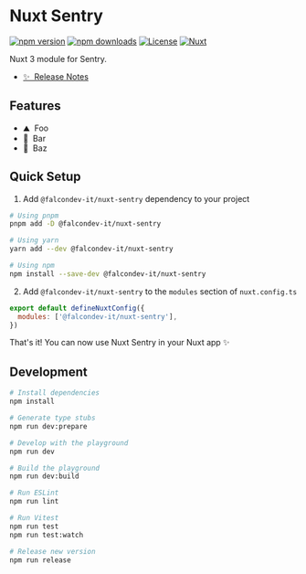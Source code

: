 # Nuxt Sentry

[![npm version][npm-version-src]][npm-version-href]
[![npm downloads][npm-downloads-src]][npm-downloads-href]
[![License][license-src]][license-href]
[![Nuxt][nuxt-src]][nuxt-href]

Nuxt 3 module for Sentry.

- [✨ &nbsp;Release Notes](/CHANGELOG.md)
  <!-- - [🏀 Online playground](https://stackblitz.com/github/your-org/@falcondev-it/nuxt-sentry?file=playground%2Fapp.vue) -->
  <!-- - [📖 &nbsp;Documentation](https://example.com) -->

## Features

<!-- Highlight some of the features your module provide here -->

- ⛰ &nbsp;Foo
- 🚠 &nbsp;Bar
- 🌲 &nbsp;Baz

## Quick Setup

1. Add `@falcondev-it/nuxt-sentry` dependency to your project

```bash
# Using pnpm
pnpm add -D @falcondev-it/nuxt-sentry

# Using yarn
yarn add --dev @falcondev-it/nuxt-sentry

# Using npm
npm install --save-dev @falcondev-it/nuxt-sentry
```

2. Add `@falcondev-it/nuxt-sentry` to the `modules` section of `nuxt.config.ts`

```js
export default defineNuxtConfig({
  modules: ['@falcondev-it/nuxt-sentry'],
})
```

That's it! You can now use Nuxt Sentry in your Nuxt app ✨

## Development

```bash
# Install dependencies
npm install

# Generate type stubs
npm run dev:prepare

# Develop with the playground
npm run dev

# Build the playground
npm run dev:build

# Run ESLint
npm run lint

# Run Vitest
npm run test
npm run test:watch

# Release new version
npm run release
```

<!-- Badges -->

[npm-version-src]: https://img.shields.io/npm/v/@falcondev-it/nuxt-sentry/latest.svg?style=flat&colorA=18181B&colorB=28CF8D
[npm-version-href]: https://npmjs.com/package/@falcondev-it/nuxt-sentry
[npm-downloads-src]: https://img.shields.io/npm/dm/@falcondev-it/nuxt-sentry.svg?style=flat&colorA=18181B&colorB=28CF8D
[npm-downloads-href]: https://npmjs.com/package/@falcondev-it/nuxt-sentry
[license-src]: https://img.shields.io/npm/l/@falcondev-it/nuxt-sentry.svg?style=flat&colorA=18181B&colorB=28CF8D
[license-href]: https://npmjs.com/package/@falcondev-it/nuxt-sentry
[nuxt-src]: https://img.shields.io/badge/Nuxt-18181B?logo=nuxt.js
[nuxt-href]: https://nuxt.com

